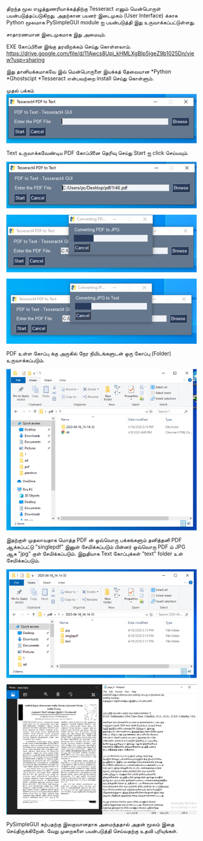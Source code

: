 திறந்த மூல எழுத்துணரியாக்கத்திற்கு Tesseract எனும் மென்பொருள் பயன்படுத்தப்படுகிறது. அதற்கான பயனர் இடைமுகம் 
(User Interface) க்காக Python மூலமாக PySimpleGUI module ஐ பயன்படுத்தி இது உருவாக்கப்பட்டுள்ளது.

சாதாரணமான இடைமுகமாக இது அமையும்.

EXE கோப்பினை இங்கு தரவிறக்கம் செய்து கொள்ளலாம்.
https://drive.google.com/file/d/11Awcs8Upj_kHMLXgBIp5jgeZ9b1025Dn/view?usp=sharing

இது தானியக்கமாகவே இவ் மென்பொருளை இயக்கத் தேவையான 
*Python
*Ghostscipt
*Tesseract 
என்பவற்றை install செய்து கொள்ளும்.

முதல் பக்கம் <br/>
![Front Screen](https://github.com/Parathantl/tesseract_gui/blob/master/PySimpleGui/screenshots/First.PNG)


Text உருவாக்கவேண்டிய PDF கோப்பினை தெரிவு செய்து Start ஐ click செய்யவும். 

![Front Screen](https://github.com/Parathantl/tesseract_gui/blob/master/PySimpleGui/screenshots/Second.PNG)

![Front Screen](https://github.com/Parathantl/tesseract_gui/blob/master/PySimpleGui/screenshots/Third.PNG)


![Front Screen](https://github.com/Parathantl/tesseract_gui/blob/master/PySimpleGui/screenshots/Fourth.PNG)


PDF உள்ள கோப்பு க்கு அருகில் நேர நிமிடங்களுடன் ஒரு கோப்பு (Folder) உருவாக்கப்படும்.

![Front Screen](https://github.com/Parathantl/tesseract_gui/blob/master/PySimpleGui/screenshots/Fifth.PNG)

இதற்குள் முதலாவதாக மொத்த PDF ன் ஒவ்வொரு பக்கங்களும் தனித்தனி PDF ஆக்கப்பட்டு "singlepdf" இனுள் சேமிக்கப்படும் பின்னர் ஒவ்வொரு PDF ம் JPG ஆக "jpg" குள் சேமிக்கப்படும். இறுதியாக Text கோப்புக்கள் "text" folder உள் சேமிக்கப்படும்.

![Front Screen](https://github.com/Parathantl/tesseract_gui/blob/master/PySimpleGui/screenshots/Sixth.PNG)


![Front Screen](https://github.com/Parathantl/tesseract_gui/blob/master/PySimpleGui/screenshots/Seventh.PNG)

PySimpleGUI கற்பதற்கு இலகுவானதாக அமைந்ததால் அதன் மூலம் இதை செய்திருக்கிறேன். வேறு முறைகளை பயன்படுத்தி செய்வதற்கு உதவி புரியுங்கள்.
